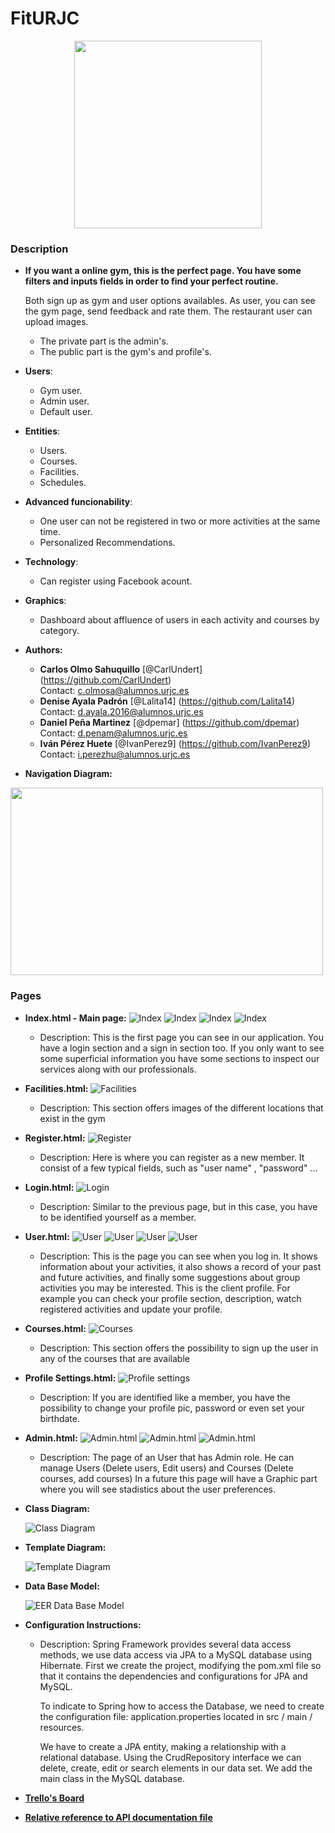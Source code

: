 # FitURJC

<p align="center">
<img width="300" height="300" src="https://github.com/IvanPerez9/FitURJC/blob/master/FitURJC/img/logoFITURJC.png">
</p>

### Description

* __If you want a online gym, this is the perfect page. You have some filters and inputs fields in order to find your perfect routine.__

  Both sign up as gym and user options availables. As user, you can see the gym page, send feedback and rate them. The restaurant user can   upload images.
  * The private part is the admin's.
  * The public part is the gym's and profile's.
* __Users__:
  * Gym user.
  * Admin user.
  * Default user.
* __Entities__:
  * Users.
  * Courses.
  * Facilities.
  * Schedules.
* __Advanced funcionability__:
  * One user can not be registered in two or more activities at the same time. 
  * Personalized Recommendations.
* __Technology__:
  * Can register using Facebook acount.
* __Graphics__:
  * Dashboard about affluence of users in each activity and courses by category.
* __Authors:__
  * **Carlos Olmo Sahuquillo** [@CarlUndert] (https://github.com/CarlUndert)  
  Contact: c.olmosa@alumnos.urjc.es
  * **Denise Ayala Padrón**       [@Lalita14] (https://github.com/Lalita14)  
 Contact: d.ayala.2016@alumnos.urjc.es
  * **Daniel Peña Martinez**     [@dpemar] (https://github.com/dpemar)  
 Contact: d.penam@alumnos.urjc.es
  * **Iván Pérez Huete**      [@IvanPerez9] (https://github.com/IvanPerez9)   
 Contact: i.perezhu@alumnos.urjc.es

 * __Navigation Diagram:__
 <img width="500" height="300" src="https://github.com/IvanPerez9/FitURJC/blob/master/FitURJC/img/Navigation Diagram.png" align="center">

### Pages
 * __Index.html - Main page:__
    ![Index](FitURJC/img/captures/Index1.png)
    ![Index](FitURJC/img/captures/Index2.png)
    ![Index](FitURJC/img/captures/Index3.png)
    ![Index](FitURJC/img/captures/Index4.png)
      * Description: This is the first page you can see in our application. You have a login section and a sign in section too. If you only want to see some superficial information you have some sections to inspect our services along with our professionals.

* __Facilities.html:__
    ![Facilities](FitURJC/img/captures/facilities.png)
  * Description: This section offers images of the different locations that exist in the gym
  
* __Register.html:__
    ![Register](FitURJC/img/captures/Register1.png)
  * Description: Here is where you can register as a new member. It consist of a few typical fields, such as "user name" , "password" ...
       
* __Login.html:__
    ![Login](FitURJC/img/captures/Login1.png)
  * Description: Similar to the previous page, but in this case, you have to be identified yourself as a member.

* __User.html:__
    ![User](FitURJC/img/captures/User1.png)
    ![User](FitURJC/img/captures/User2.png)
    ![User](FitURJC/img/captures/user3.png)
    ![User](FitURJC/img/captures/user4.png)
    * Description: This is the page you can see when you log in. It shows information about your activities, it also shows a record of your past and future activities, and finally some suggestions about group activities you may be interested.
This is the client profile. For example you can check your profile section, description, watch registered activities and update your profile.

* __Courses.html:__
   ![Courses](FitURJC/img/captures/user5.png)
   * Description: This section offers the possibility to sign up the user in any of the courses that are available
 
* __Profile Settings.html:__
    ![Profile settings](FitURJC/img/captures/ProfileSettings1.png)
    * Description: If you are identified like a member, you have the possibility to change your profile pic, password or even set your birthdate.
	
* __Admin.html:__
    ![Admin.html](FitURJC/img/captures/admin1.png)
    ![Admin.html](FitURJC/img/captures/admin2.png)
    ![Admin.html](FitURJC/img/captures/admin3.png)
    * Description: The page of an User that has Admin role. He can manage Users (Delete users, Edit users) and Courses (Delete courses, add courses) In a future this page will have a Graphic part where you will see stadistics about the user preferences.
	
* __Class Diagram:__

    ![Class Diagram](FitURJC/img/captures/ClassDiagram.png)
	
* __Template Diagram:__

    ![Template Diagram](FitURJC/img/captures/TemplateDiagram.png)
	
* __Data Base Model:__

    ![EER Data Base Model](FitURJC/img/captures/EERModelDataBase.png)
    
* __Configuration Instructions:__
  * Description: Spring Framework provides several data access methods, we use data access via JPA to a MySQL database using    Hibernate.
First we create the project, modifying the pom.xml file so that it contains the dependencies and configurations for JPA and MySQL.

    To indicate to Spring how to access the Database, we need to create the configuration file: application.properties located in src / main / resources.

    We have to create a JPA entity, making a relationship with a relational database. Using the CrudRepository interface we can delete, create, edit or search elements in our data set.
    We add the main class in the MySQL database.

 
* __[Trello's Board](https://trello.com/b/2hRp8ruG/fiturjcdaw)__

* __[Relative reference to API documentation file](https://github.com/IvanPerez9/FitURJC/blob/master/src/main/resources/api.md)__